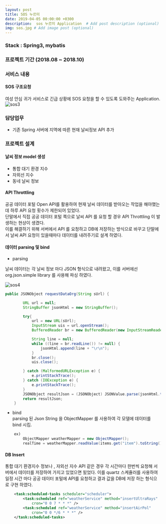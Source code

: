 ```yaml
---
layout: post
title: SOS 누르미
date: 2019-04-05 00:00:00 +0300
description:  sos 누르미 Application  # Add post description (optional)
img: sos.jpg # Add image post (optional)
---
```

### Stack : Spring3, mybatis
### 프로젝트 기간 (2018.08 ~ 2018.10)
### 서비스 내용
#### SOS 구조요청  
여성 안심 귀가 서비스로 긴급 상황에 SOS 요청을 할 수 있도록 도와주는 Application.  
![sos3]({{site.baseurl}}/assets/img/sos3.jpg)    
### 담당업무  
- 기존 Spring 서버에 지역에 따른 현재 날씨정보 API 추가  

### 프로젝트 설계    
#### 날씨 정보 model 생성
- 통합 대기 환경 지수
- 자외선 지수
- 동네 날씨 정보   

#### API Throttling
공공 데이터 포털 Open API를 활용하여 현재 날씨 데이터를 받아오는 작업을 해야했는데 하루 API 요청 횟수가 제한되어 있었다.  
단말에서 직접 공공 데이터 포털 쪽으로 날씨 API 를 요청 할 경우 API Throttling 이 발생하는 현상이 생겼다.  
이를 해결하기 위해 서버에서 API 를 요청하고 DB에 저장하는 방식으로 바꾸고 단말에서 날씨 API 요청이 있을때마다 데이터를 내려주기로 설계 하였다.


#### 데이터 parsing 및 bind
- parsing  

날씨 데이터는 각 날씨 정보 마다 JSON 형식으로 내려왔고, 이를 서버에선 org.json.simple library 를 사용해 파싱 하였다.    
   
![sos4]({{site.baseurl}}/assets/img/sos4.jpg)  

```java    
public JSONObject requestDataOrg(String sUrl) {

		URL url = null;
		StringBuffer jsonHtml = new StringBuffer();

		try{
			url = new URL(sUrl);
			InputStream uis = url.openStream();
			BufferedReader br = new BufferedReader(new InputStreamReader(uis, "UTF-8"));

			String line = null;
			while ((line = br.readLine()) != null) {
				jsonHtml.append(line + "\r\n");
			}
			br.close();
			uis.close();

		} catch (MalformedURLException e) {
			e.printStackTrace();
		} catch (IOException e) {
			e.printStackTrace();
		}
		JSONObject resultJson = (JSONObject) JSONValue.parse(jsonHtml.toString());
		return resultJson;
	}
```  

- bind  
parsing 된 Json String 을 ObjectMapper 를 사용하여 각 모델에 데이터를 bind 시킴.  

```java  
    ex) 
        ObjectMapper weatherMapper = new ObjectMapper();
        realTime = weatherMapper.readValue(items.get("item").toString(),new TypeReference<List<WeatherRealTime>>(){});
```


#### DB Insert
통합 대기 환경지수 정보나 , 자외선 지수 API 같은 경우 각 시간마다 한번씩 요청해 서버에서 데이터를 저장하여 가지고 있었으면 됬었다.
이를 quartz 스케쥴러를 사용하여 일정 시간 마다 공공 데이터 포털에 API를 요청하고 결과 값을 DB에 저장 하는 형식으로 구현 하였다.

```xml  
    <task:scheduled-tasks scheduler="scheduler">
		<task:scheduled ref="weatherService" method="insertUltraRays"
			cron="0 0 7 * * *" />
		<task:scheduled ref="weatherService" method="insertAirPol"
			cron="0 0 */6 * * *" />
	</task:scheduled-tasks>
```  


 
